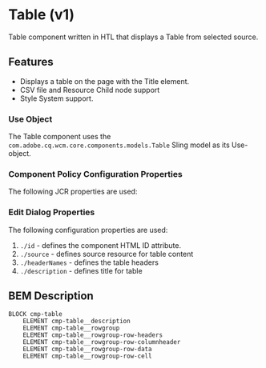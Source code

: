 <!--
Copyright 2019 Adobe

Licensed under the Apache License, Version 2.0 (the "License");
you may not use this file except in compliance with the License.
You may obtain a copy of the License at

    http://www.apache.org/licenses/LICENSE-2.0

Unless required by applicable law or agreed to in writing, software
distributed under the License is distributed on an "AS IS" BASIS,
WITHOUT WARRANTIES OR CONDITIONS OF ANY KIND, either express or implied.
See the License for the specific language governing permissions and
limitations under the License.
-->

Table (v1)
====
Table component written in HTL that displays a Table from selected source.

## Features
* Displays a table on the page with the Title element.
* CSV file and Resource Child node support
* Style System support.

### Use Object
The Table component uses the `com.adobe.cq.wcm.core.components.models.Table` Sling model as its Use-object.

### Component Policy Configuration Properties
The following JCR properties are used:

### Edit Dialog Properties
The following configuration properties are used:
1. `./id` - defines the component HTML ID attribute.
2. `./source` - defines source resource for table content
3. `./headerNames` - defines the table headers
4. `./description` - defines title for table

## BEM Description
```
BLOCK cmp-table
    ELEMENT cmp-table__description
    ELEMENT cmp-table__rowgroup
    ELEMENT cmp-table__rowgroup-row-headers
    ELEMENT cmp-table__rowgroup-row-columnheader
    ELEMENT cmp-table__rowgroup-row-data
    ELEMENT cmp-table__rowgroup-row-cell
```

